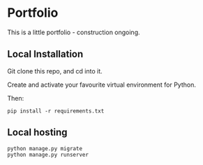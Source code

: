 # Portfolio

This is a little portfolio - construction ongoing.

## Local Installation

Git clone this repo, and cd into it.

Create and activate your favourite virtual environment for Python. 

Then:

```
pip install -r requirements.txt
```

## Local hosting

```
python manage.py migrate
python manage.py runserver
```